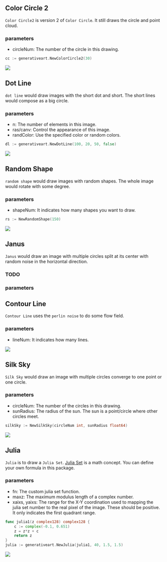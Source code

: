## Color Circle 2

`Color Circle2` is version 2 of `Color Circle`. It still draws the circle and point cloud.

### parameters

- circleNum: The number of the circle in this drawing.

```go
cc := generativeart.NewColorCircle2(30)
```

![](../images/colorcircle2.png)

## Dot Line

`dot line` would draw images with the short dot and short. The short lines would compose as a big circle.

### parameters

- n: The number of elements in this image.
- ras/canv: Control the appearance of this image.
- randColor: Use the specified color or random colors.

```go
dl := generativeart.NewDotLine(100, 20, 50, false)
```

![](../images/dotline.png)

## Random Shape

`random shape` would draw images with random shapes. The whole image would rotate with some degree.

### parameters

- shapeNum: It indicates how many shapes you want to draw.

```go
rs := NewRandomShape(150)
```

![](../images/randomshape.png)

## Janus

`Janus` would draw an image with multiple circles split at its center with random noise in the horizontal direction.

### TODO

### parameters

## Contour Line

`Contour Line` uses the `perlin noise` to do some flow field.

### parameters

- lineNum: It indicates how many lines.

![](../images/contourline.png)
## Silk Sky

`Silk Sky` would draw an image with multiple circles converge to one point or one circle. 

### parameters

- circleNum: The number of the circles in this drawing.
- sunRadius: The radius of the sun. The sun is a point/circle where other circles meet.

```go
silkSky := NewSilkSky(circleNum int, sunRadius float64)
```

![](../images/silksky.png)

## Julia

`Julia` is to draw a `Julia Set`. [Julia Set](https://en.wikipedia.org/wiki/Julia_set) is a math concept. You can define your own formula in this package.

### parameters

- fn: The custom julia set function.
- maxz: The maximum modulus length of a complex number.
- xaixs, yaixs: The range for the X-Y coordination used to mapping the julia set number to the real pixel of the image. These should be positive. It only indicates the first quadrant range.

```go
func julia1(z complex128) complex128 {
	c := complex(-0.1, 0.651)
	z = z*z + c
	return z
}
julia := generativeart.NewJulia(julia1, 40, 1.5, 1.5)
```

![](../images/julia.png)